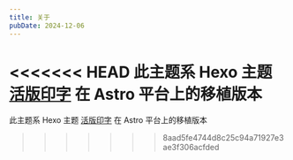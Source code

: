 ```yaml
---
title: 关于
pubDate: 2024-12-06
---
```


<<<<<<< HEAD
此主题系 Hexo 主题 <a href="https://github.com/sumimakito/hexo-theme-typography">活版印字</a> 在 Astro 平台上的移植版本
=======
此主题系 Hexo 主题 <a href="https://github.com/sumimakito/hexo-theme-typography">活版印字</a> 在 Astro 平台上的移植版本
>>>>>>> 8aad5fe4744d8c25c94a71927e3ae3f306acfded
